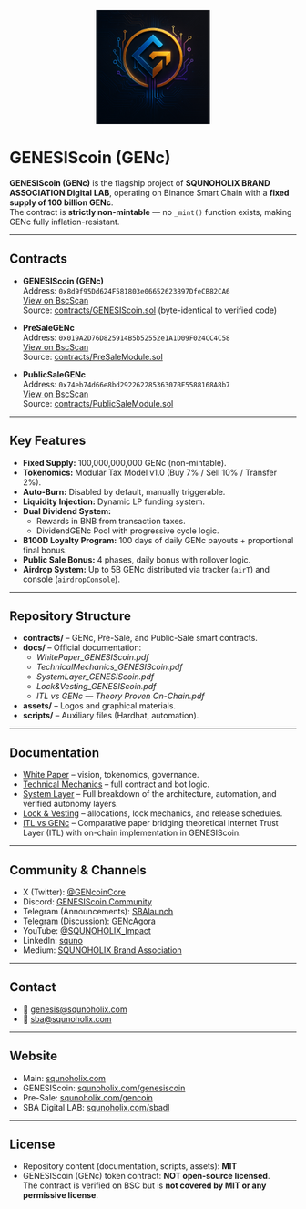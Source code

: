 <p align="center">
  <img src="assets/GENcoin_logo.png" alt="GENESIScoin logo" width="200"/>
</p>

# GENESIScoin (GENc)

**GENESIScoin (GENc)** is the flagship project of **SQUNOHOLIX BRAND ASSOCIATION Digital LAB**, operating on Binance Smart Chain with a **fixed supply of 100 billion GENc**.  
The contract is **strictly non-mintable** — no `_mint()` function exists, making GENc fully inflation-resistant.

---

## Contracts

- **GENESIScoin (GENc)**  
  Address: `0x8d9f95Dd624F581803e06652623897DfeCB82CA6`  
  [View on BscScan](https://bscscan.com/address/0x8d9f95Dd624F581803e06652623897DfeCB82CA6)  
  Source: [contracts/GENESIScoin.sol](contracts/GENESIScoin.sol) (byte-identical to verified code)

- **PreSaleGENc**  
  Address: `0x019A2D76D825914B5b52552e1A1D09F024CC4C58`  
  [View on BscScan](https://bscscan.com/address/0x019A2D76D825914B5b52552e1A1D09F024CC4C58)  
  Source: [contracts/PreSaleModule.sol](contracts/PreSaleModule.sol)

- **PublicSaleGENc**  
  Address: `0x74eb74d66e8bd29226228536307BF5588168A8b7`  
  [View on BscScan](https://bscscan.com/address/0x74eb74d66e8bd29226228536307BF5588168A8b7)  
  Source: [contracts/PublicSaleModule.sol](contracts/PublicSaleModule.sol)

---

## Key Features

- **Fixed Supply:** 100,000,000,000 GENc (non-mintable).  
- **Tokenomics:** Modular Tax Model v1.0 (Buy 7% / Sell 10% / Transfer 2%).  
- **Auto-Burn:** Disabled by default, manually triggerable.  
- **Liquidity Injection:** Dynamic LP funding system.  
- **Dual Dividend System:**  
  - Rewards in BNB from transaction taxes.  
  - DividendGENc Pool with progressive cycle logic.  
- **B100D Loyalty Program:** 100 days of daily GENc payouts + proportional final bonus.  
- **Public Sale Bonus:** 4 phases, daily bonus with rollover logic.  
- **Airdrop System:** Up to 5B GENc distributed via tracker (`airT`) and console (`airdropConsole`).  

---

## Repository Structure

- **contracts/** – GENc, Pre-Sale, and Public-Sale smart contracts.  
- **docs/** – Official documentation:  
  - *WhitePaper_GENESIScoin.pdf*  
  - *TechnicalMechanics_GENESIScoin.pdf*
  - *SystemLayer_GENESIScoin.pdf*
  - *Lock&Vesting_GENESIScoin.pdf*
  - *ITL vs GENc — Theory Proven On-Chain.pdf*
- **assets/** – Logos and graphical materials.  
- **scripts/** – Auxiliary files (Hardhat, automation).  

---

## Documentation

- [White Paper](docs/WhitePaper_GENESIScoin.pdf) – vision, tokenomics, governance.  
- [Technical Mechanics](docs/TechnicalMechanics_GENESIScoin.pdf) – full contract and bot logic.
- [System Layer](/docs/SystemLayer_GENESIScoin.pdf) – Full breakdown of the architecture, automation, and verified autonomy layers.
- [Lock & Vesting](docs/Lock&Vesting_GENESIScoin.pdf) – allocations, lock mechanics, and release schedules.
- [ITL vs GENc](docs/ITL%20vs%20GENc%20%E2%80%94%20Theory%20Proven%20On-Chain.pdf) – Comparative paper bridging theoretical Internet Trust Layer (ITL) with on-chain implementation in GENESIScoin.

---

## Community & Channels

- X (Twitter): [@GENcoinCore](https://x.com/GENcoinCore)  
- Discord: [GENESIScoin Community](https://discord.gg/9q22NAVm)  
- Telegram (Announcements): [SBAlaunch](https://t.me/SBAlaunch)  
- Telegram (Discussion): [GENcAgora](https://t.me/GENcAgora)  
- YouTube: [@SQUNOHOLIX_Impact](https://www.youtube.com/@SQUNOHOLIX_Impact)
- LinkedIn: [squno](https://www.linkedin.com/in/squno/)  
- Medium: [SQUNOHOLIX Brand Association](https://medium.com/@squnoholix.brand.association)  

---

## Contact

- 📧 genesis@squnoholix.com  
- 📧 sba@squnoholix.com  

---

## Website

- Main: [squnoholix.com](https://squnoholix.com)  
- GENESIScoin: [squnoholix.com/genesiscoin](https://squnoholix.com/genesiscoin)  
- Pre-Sale: [squnoholix.com/gencoin](https://squnoholix.com/gencoin)  
- SBA Digital LAB: [squnoholix.com/sbadl](https://squnoholix.com/sbadl)  

---

## License

- Repository content (documentation, scripts, assets): **MIT**  
- GENESIScoin (GENc) token contract: **NOT open-source licensed**.  
  The contract is verified on BSC but is **not covered by MIT or any permissive license**.
